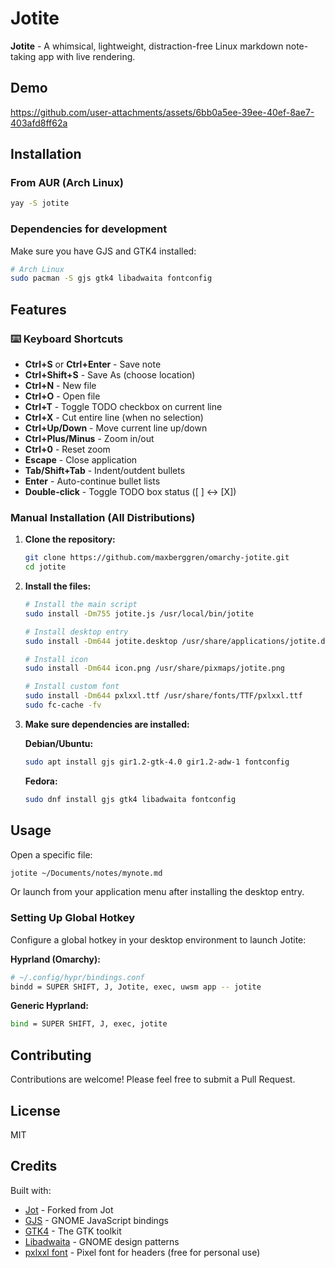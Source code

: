 # Jotite

**Jotite** - A whimsical, lightweight, distraction-free Linux markdown note-taking app with live rendering.

## Demo

https://github.com/user-attachments/assets/6bb0a5ee-39ee-40ef-8ae7-403afd8ff62a

## Installation

### From AUR (Arch Linux)

```bash
yay -S jotite
```

### Dependencies for development

Make sure you have GJS and GTK4 installed:

```bash
# Arch Linux
sudo pacman -S gjs gtk4 libadwaita fontconfig
```

## Features

### ⌨️ Keyboard Shortcuts
- **Ctrl+S** or **Ctrl+Enter** - Save note
- **Ctrl+Shift+S** - Save As (choose location)
- **Ctrl+N** - New file
- **Ctrl+O** - Open file
- **Ctrl+T** - Toggle TODO checkbox on current line
- **Ctrl+X** - Cut entire line (when no selection)
- **Ctrl+Up/Down** - Move current line up/down
- **Ctrl+Plus/Minus** - Zoom in/out
- **Ctrl+0** - Reset zoom
- **Escape** - Close application
- **Tab/Shift+Tab** - Indent/outdent bullets
- **Enter** - Auto-continue bullet lists
- **Double-click** - Toggle TODO box status ([ ] ↔ [X])

### Manual Installation (All Distributions)

1. **Clone the repository:**
   ```bash
   git clone https://github.com/maxberggren/omarchy-jotite.git
   cd jotite
   ```

2. **Install the files:**
   ```bash
   # Install the main script
   sudo install -Dm755 jotite.js /usr/local/bin/jotite
   
   # Install desktop entry
   sudo install -Dm644 jotite.desktop /usr/share/applications/jotite.desktop
   
   # Install icon
   sudo install -Dm644 icon.png /usr/share/pixmaps/jotite.png
   
   # Install custom font
   sudo install -Dm644 pxlxxl.ttf /usr/share/fonts/TTF/pxlxxl.ttf
   sudo fc-cache -fv
   ```

3. **Make sure dependencies are installed:**
   
   **Debian/Ubuntu:**
   ```bash
   sudo apt install gjs gir1.2-gtk-4.0 gir1.2-adw-1 fontconfig
   ```
   
   **Fedora:**
   ```bash
   sudo dnf install gjs gtk4 libadwaita fontconfig
   ```


## Usage

Open a specific file:
```bash
jotite ~/Documents/notes/mynote.md
```

Or launch from your application menu after installing the desktop entry.

### Setting Up Global Hotkey

Configure a global hotkey in your desktop environment to launch Jotite:

**Hyprland (Omarchy):**
```bash
# ~/.config/hypr/bindings.conf
bindd = SUPER SHIFT, J, Jotite, exec, uwsm app -- jotite
```

**Generic Hyprland:**
```bash
bind = SUPER SHIFT, J, exec, jotite
```

## Contributing

Contributions are welcome! Please feel free to submit a Pull Request.

## License

MIT

## Credits

Built with:
- [Jot](https://github.com/bjarneo/omarchy-jot) - Forked from Jot
- [GJS](https://gjs.guide/) - GNOME JavaScript bindings
- [GTK4](https://www.gtk.org/) - The GTK toolkit
- [Libadwaita](https://gnome.pages.gitlab.gnome.org/libadwaita/) - GNOME design patterns
- [pxlxxl font](https://www.1001fonts.com/pxlxxl-font.html) - Pixel font for headers (free for personal use)